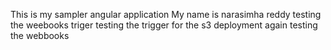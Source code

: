 This is my sampler angular application
My name is narasimha reddy
testing the weebooks triger
testing the trigger for the s3 deployment
again testing the webbooks
